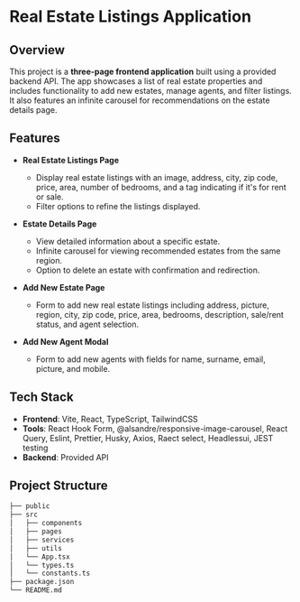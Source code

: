 # Real Estate Listings Application

## Overview

This project is a **three-page frontend application** built using a provided backend API. The app showcases a list of real estate properties and includes functionality to add new estates, manage agents, and filter listings. It also features an infinite carousel for recommendations on the estate details page.

## Features

- **Real Estate Listings Page**
  - Display real estate listings with an image, address, city, zip code, price, area, number of bedrooms, and a tag indicating if it's for rent or sale.
  - Filter options to refine the listings displayed.

- **Estate Details Page**
  - View detailed information about a specific estate.
  - Infinite carousel for viewing recommended estates from the same region.
  - Option to delete an estate with confirmation and redirection.

- **Add New Estate Page**
  - Form to add new real estate listings including address, picture, region, city, zip code, price, area, bedrooms, description, sale/rent status, and agent selection.

- **Add New Agent Modal**
  - Form to add new agents with fields for name, surname, email, picture, and mobile.

## Tech Stack

- **Frontend**: Vite, React, TypeScript, TailwindCSS
- **Tools**: React Hook Form, @alsandre/responsive-image-carousel, React Query, Eslint, Prettier, Husky, Axios, Raect select, Headlessui, JEST testing
- **Backend**: Provided API

## Project Structure

```bash
├── public
├── src
│   ├── components
│   ├── pages
│   ├── services
│   ├── utils
│   └── App.tsx
│   └── types.ts
│   └── constants.ts
├── package.json
└── README.md
